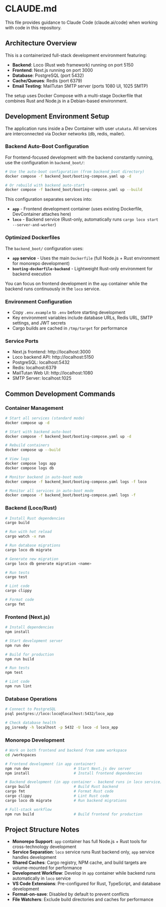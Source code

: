 # CLAUDE.md

This file provides guidance to Claude Code (claude.ai/code) when working with code in this repository.

## Architecture Overview

This is a containerized full-stack development environment featuring:
- **Backend**: Loco (Rust web framework) running on port 5150
- **Frontend**: Next.js running on port 3000  
- **Database**: PostgreSQL (port 5432)
- **Cache/Queues**: Redis (port 6379)
- **Email Testing**: MailTutan SMTP server (ports 1080 UI, 1025 SMTP)

The setup uses Docker Compose with a multi-stage Dockerfile that combines Rust and Node.js in a Debian-based environment.

## Development Environment Setup

The application runs inside a Dev Container with user `utakata`. All services are interconnected via Docker networks (db, redis, mailer).

### Backend Auto-Boot Configuration

For frontend-focused development with the backend constantly running, use the configuration in `backend_boot/`:

```bash
# Use the auto-boot configuration (from backend_boot directory)
docker compose -f backend_boot/booting-compose.yaml up -d

# Or rebuild with backend auto-start
docker compose -f backend_boot/booting-compose.yaml up --build
```

This configuration separates services into:
- **`app`** - Frontend development container (uses existing Dockerfile, DevContainer attaches here)
- **`loco`** - Backend service (Rust-only, automatically runs `cargo loco start --server-and-worker`)

### Optimized Dockerfiles
The `backend_boot/` configuration uses:
- **`app` service** - Uses the main `Dockerfile` (full Node.js + Rust environment for monorepo development)
- **`booting-dockerfile-backend`** - Lightweight Rust-only environment for backend execution

You can focus on frontend development in the `app` container while the backend runs continuously in the `loco` service.

### Environment Configuration
- Copy `.env.example` to `.env` before starting development
- Key environment variables include database URLs, Redis URL, SMTP settings, and JWT secrets
- Cargo builds are cached in `/tmp/target` for performance

### Service Ports
- Next.js frontend: http://localhost:3000
- Loco backend API: http://localhost:5150  
- PostgreSQL: localhost:5432
- Redis: localhost:6379
- MailTutan Web UI: http://localhost:1080
- SMTP Server: localhost:1025

## Common Development Commands

### Container Management
```bash
# Start all services (standard mode)
docker compose up -d

# Start with backend auto-boot
docker compose -f backend_boot/booting-compose.yaml up -d

# Rebuild containers
docker compose up --build

# View logs
docker compose logs app
docker compose logs db

# Monitor backend in auto-boot mode
docker compose -f backend_boot/booting-compose.yaml logs -f loco

# Monitor all services in auto-boot mode
docker compose -f backend_boot/booting-compose.yaml logs -f
```

### Backend (Loco/Rust)
```bash
# Install Rust dependencies
cargo build

# Run with hot reload
cargo watch -x run

# Run database migrations
cargo loco db migrate

# Generate new migration
cargo loco db generate migration <name>

# Run tests
cargo test

# Lint code
cargo clippy

# Format code
cargo fmt
```

### Frontend (Next.js)
```bash
# Install dependencies
npm install

# Start development server
npm run dev

# Build for production
npm run build

# Run tests
npm test

# Lint code
npm run lint
```

### Database Operations
```bash
# Connect to PostgreSQL
psql postgres://loco:loco@localhost:5432/loco_app

# Check database health
pg_isready -h localhost -p 5432 -U loco -d loco_app
```

### Monorepo Development
```bash
# Work on both frontend and backend from same workspace
cd /workspaces

# Frontend development (in app container)
npm run dev                    # Start Next.js dev server
npm install                    # Install frontend dependencies

# Backend development (in app container - backend runs in loco service)
cargo build                    # Build Rust backend
cargo fmt                      # Format Rust code
cargo clippy                   # Lint Rust code
cargo loco db migrate          # Run backend migrations

# Full-stack workflow
npm run build                  # Build frontend for production
```

## Project Structure Notes

- **Monorepo Support**: `app` container has full Node.js + Rust tools for cross-technology development
- **Service Separation**: `loco` service runs Rust backend only, `app` service handles development
- **Shared Caches**: Cargo registry, NPM cache, and build targets are volume-mounted for performance
- **Development Workflow**: Develop in `app` container while backend runs automatically in `loco` service
- **VS Code Extensions**: Pre-configured for Rust, TypeScript, and database development
- **Format-on-save**: Disabled by default to prevent conflicts
- **File Watchers**: Exclude build directories and caches for performance